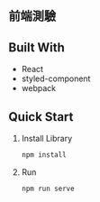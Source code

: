 
## 前端測驗

## Built With

* React
* styled-component
* webpack

## Quick Start

1. Install Library

    ``` js
    npm install
    ```

2. Run

    ``` js
    npm run serve
    ```